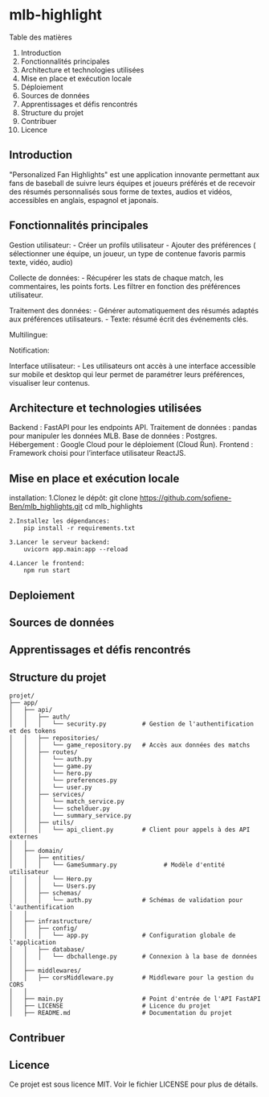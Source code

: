 # mlb-highlight
Table des matières
1. Introduction
2. Fonctionnalités principales
3. Architecture et technologies utilisées
4. Mise en place et exécution locale
5. Déploiement
6. Sources de données
7. Apprentissages et défis rencontrés
8. Structure du projet
9. Contribuer
10. Licence



## Introduction
"Personalized Fan Highlights" est une application innovante permettant aux fans de baseball de suivre leurs équipes et joueurs préférés et de recevoir des résumés personnalisés sous forme de textes, audios et vidéos, accessibles en anglais, espagnol et japonais.

## Fonctionnalités principales
Gestion utilisateur:
    - Créer un profils utilisateur 
    - Ajouter des préférences ( sélectionner une équipe, un joueur, un type de contenue favoris parmis texte, vidéo, audio)

Collecte de données:
    - Récupérer les stats de chaque match, les commentaires, les points forts.
    Les filtrer en fonction des préférences utilisateur.

Traitement des données:
    - Générer automatiquement des résumés adaptés aux préférences utilisateurs.
    - Texte: résumé écrit des événements clés.

Multilingue:


Notification:


Interface utilisateur:
    - Les utilisateurs ont accès à une interface accessible sur mobile et desktop qui leur permet de paramétrer leurs préférences, visualiser leur contenus.

## Architecture et technologies utilisées
Backend : FastAPI pour les endpoints API.
Traitement de données : pandas pour manipuler les données MLB.
Base de données : Postgres.
Hébergement : Google Cloud pour le déploiement (Cloud Run).
Frontend : Framework choisi pour l’interface utilisateur ReactJS.

## Mise en place et exécution locale
installation: 
    1.Clonez le dépôt:
        git clone https://github.com/sofiene-Ben/mlb_highlights.git
        cd mlb_highlights
    
    2.Installez les dépendances:
        pip install -r requirements.txt

    3.Lancer le serveur backend:
        uvicorn app.main:app --reload

    4.Lancer le frontend:
        npm run start

## Deploiement



## Sources de données




## Apprentissages et défis rencontrés



## Structure du projet
```
projet/
├── app/
│   ├── api/
│   │   ├── auth/
│   │   │   └── security.py          # Gestion de l'authentification et des tokens
│   │   ├── repositories/
│   │   │   └── game_repository.py   # Accès aux données des matchs
│   │   ├── routes/
│   │   │   └── auth.py             
│   │   │   └── game.py             
│   │   │   └── hero.py              
│   │   │   └── preferences.py          
│   │   │   └── user.py              
│   │   ├── services/
│   │   │   └── match_service.py   
│   │   │   └── schelduer.py   
│   │   │   └── summary_service.py   
│   │   ├── utils/
│   │   │   └── api_client.py        # Client pour appels à des API externes
│   │
│   ├── domain/
│   │   ├── entities/
│   │   │   └── GameSummary.py             # Modèle d'entité utilisateur
│   │   │   └── Hero.py 
│   │   │   └── Users.py 
│   │   ├── schemas/
│   │   │   └── auth.py              # Schémas de validation pour l'authentification
│   │
│   ├── infrastructure/
│   │   ├── config/
│   │   │   └── app.py               # Configuration globale de l'application
│   │   ├── database/
│   │   │   └── dbchallenge.py       # Connexion à la base de données
│   │
│   ├── middlewares/
│   │   ├── corsMiddleware.py        # Middleware pour la gestion du CORS
│   │
│   ├── main.py                      # Point d'entrée de l'API FastAPI
│   ├── LICENSE                      # Licence du projet
│   ├── README.md                    # Documentation du projet
```
## Contribuer


## Licence
Ce projet est sous licence MIT. Voir le fichier LICENSE pour plus de détails.